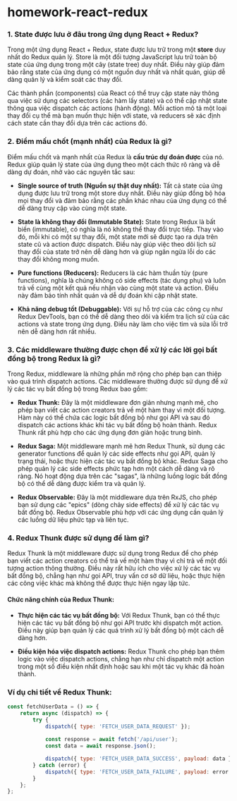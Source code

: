 # homework-react-redux


### 1. State được lưu ở đâu trong ứng dụng React + Redux?

Trong một ứng dụng React + Redux, state được lưu trữ trong một **store** duy nhất do Redux quản lý. Store là một đối tượng JavaScript lưu trữ toàn bộ state của ứng dụng trong một cây (state tree) duy nhất. Điều này giúp đảm bảo rằng state của ứng dụng có một nguồn duy nhất và nhất quán, giúp dễ dàng quản lý và kiểm soát các thay đổi.

Các thành phần (components) của React có thể truy cập state này thông qua việc sử dụng các selectors (các hàm lấy state) và có thể cập nhật state thông qua việc dispatch các actions (hành động). Mỗi action mô tả một loại thay đổi cụ thể mà bạn muốn thực hiện với state, và reducers sẽ xác định cách state cần thay đổi dựa trên các actions đó.

### 2. Điểm mấu chốt (mạnh nhất) của Redux là gì?

Điểm mấu chốt và mạnh nhất của Redux là **cấu trúc dự đoán được** của nó. Redux giúp quản lý state của ứng dụng theo một cách thức rõ ràng và dễ dàng dự đoán, nhờ vào các nguyên tắc sau:

- **Single source of truth (Nguồn sự thật duy nhất):** Tất cả state của ứng dụng được lưu trữ trong một store duy nhất. Điều này giúp đồng bộ hóa mọi thay đổi và đảm bảo rằng các phần khác nhau của ứng dụng có thể dễ dàng truy cập vào cùng một state.

- **State là không thay đổi (Immutable State):** State trong Redux là bất biến (immutable), có nghĩa là nó không thể thay đổi trực tiếp. Thay vào đó, mỗi khi có một sự thay đổi, một state mới sẽ được tạo ra dựa trên state cũ và action được dispatch. Điều này giúp việc theo dõi lịch sử thay đổi của state trở nên dễ dàng hơn và giúp ngăn ngừa lỗi do các thay đổi không mong muốn.

- **Pure functions (Reducers):** Reducers là các hàm thuần túy (pure functions), nghĩa là chúng không có side effects (tác dụng phụ) và luôn trả về cùng một kết quả nếu nhận vào cùng một state và action. Điều này đảm bảo tính nhất quán và dễ dự đoán khi cập nhật state.

- **Khả năng debug tốt (Debuggable):** Với sự hỗ trợ của các công cụ như Redux DevTools, bạn có thể dễ dàng theo dõi và kiểm tra lịch sử của các actions và state trong ứng dụng. Điều này làm cho việc tìm và sửa lỗi trở nên dễ dàng hơn rất nhiều.

### 3. Các middleware thường được chọn để xử lý các lời gọi bất đồng bộ trong Redux là gì?

Trong Redux, middleware là những phần mở rộng cho phép bạn can thiệp vào quá trình dispatch actions. Các middleware thường được sử dụng để xử lý các tác vụ bất đồng bộ trong Redux bao gồm:

- **Redux Thunk:** Đây là một middleware đơn giản nhưng mạnh mẽ, cho phép bạn viết các action creators trả về một hàm thay vì một đối tượng. Hàm này có thể chứa các logic bất đồng bộ như gọi API và sau đó dispatch các actions khác khi tác vụ bất đồng bộ hoàn thành. Redux Thunk rất phù hợp cho các ứng dụng đơn giản hoặc trung bình.

- **Redux Saga:** Một middleware mạnh mẽ hơn Redux Thunk, sử dụng các generator functions để quản lý các side effects như gọi API, quản lý trạng thái, hoặc thực hiện các tác vụ bất đồng bộ khác. Redux Saga cho phép quản lý các side effects phức tạp hơn một cách dễ dàng và rõ ràng. Nó hoạt động dựa trên các "sagas", là những luồng logic bất đồng bộ có thể dễ dàng được kiểm tra và quản lý.

- **Redux Observable:** Đây là một middleware dựa trên RxJS, cho phép bạn sử dụng các "epics" (dòng chảy side effects) để xử lý các tác vụ bất đồng bộ. Redux Observable phù hợp với các ứng dụng cần quản lý các luồng dữ liệu phức tạp và liên tục.

### 4. Redux Thunk được sử dụng để làm gì?

Redux Thunk là một middleware được sử dụng trong Redux để cho phép bạn viết các action creators có thể trả về một hàm thay vì chỉ trả về một đối tượng action thông thường. Điều này rất hữu ích cho việc xử lý các tác vụ bất đồng bộ, chẳng hạn như gọi API, truy vấn cơ sở dữ liệu, hoặc thực hiện các công việc khác mà không thể được thực hiện ngay lập tức.

#### Chức năng chính của Redux Thunk:

- **Thực hiện các tác vụ bất đồng bộ:** Với Redux Thunk, bạn có thể thực hiện các tác vụ bất đồng bộ như gọi API trước khi dispatch một action. Điều này giúp bạn quản lý các quá trình xử lý bất đồng bộ một cách dễ dàng hơn.

- **Điều kiện hóa việc dispatch actions:** Redux Thunk cho phép bạn thêm logic vào việc dispatch actions, chẳng hạn như chỉ dispatch một action trong một số điều kiện nhất định hoặc sau khi một tác vụ khác đã hoàn thành.

### Ví dụ chi tiết về Redux Thunk:
```js
const fetchUserData = () => {
    return async (dispatch) => {
        try {
            dispatch({ type: 'FETCH_USER_DATA_REQUEST' });
            
            const response = await fetch('/api/user');
            const data = await response.json();

            dispatch({ type: 'FETCH_USER_DATA_SUCCESS', payload: data });
        } catch (error) {
            dispatch({ type: 'FETCH_USER_DATA_FAILURE', payload: error });
        }
    };
};
```
